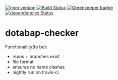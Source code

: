 [![npm version](https://badge.fury.io/js/dotabap-validator.svg)](https://badge.fury.io/js/dotabap-validator)
[![Build Status](https://travis-ci.org/dotabap/dotabap-validator.svg?branch=master)](https://travis-ci.org/dotabap/dotabap-validator)
[![Greenkeeper badge](https://badges.greenkeeper.io/dotabap/dotabap-validator.svg)](https://greenkeeper.io/)
[![dependencies Status](https://david-dm.org/dotabap/dotabap-validator/status.svg)](https://david-dm.org/dotabap/dotabap-validator)

# dotabap-checker

Functionallity(to be):
* repos + branches exist
* file format
* ensures no name clashes
* nightly run on travis-ci

